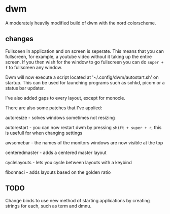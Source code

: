 # dwm

A moderately heavily modified build of dwm with the nord colorscheme.

## changes

Fullsceen in application and on screen is seperate. This means that you can fullscreen, for example, a youtube video without it taking up the entire screen. If you then wish for the window to go fullscreen you can do `super + f` to fullscreen any window.

Dwm will now execute a script located at '~/.config/dwm/autostart.sh' on startup. This can be used for launching programs such as sxhkd, picom or a status bar updater.

I've also added gaps to every layout, except for monocle.

There are also some patches that I've applied:

autoresize - solves windows sometimes not resizing

autorestart - you can now restart dwm by pressing `shift + super + r`, this is usefull for when changing settings

awsomebar - the names of the monitors windows are now visible at the top

centeredmaster - adds a centered master layout

cyclelayouts - lets you cycle between layouts with a keybind

fibonnaci - adds layouts based on the golden ratio

## TODO

Change binds to use new method of starting applications by creating strings for each, such as term and dmnu.
